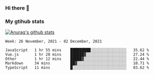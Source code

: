 ### Hi there 👋

### My gtihub stats

[![Anurag's github stats](https://github-readme-stats.vercel.app/api?username=gaozhidong)](https://github.com/gaozhidong/github-readme-stats)

<!--START_SECTION:waka-->
```text
Week: 26 November, 2021 - 02 December, 2021

JavaScript   1 hr 55 mins    █████████░░░░░░░░░░░░░░░░   35.62 % 
Vue.js       1 hr 28 mins    ██████▓░░░░░░░░░░░░░░░░░░   27.24 % 
Other        1 hr 12 mins    █████▓░░░░░░░░░░░░░░░░░░░   22.44 % 
Markdown     34 mins         ██▓░░░░░░░░░░░░░░░░░░░░░░   10.71 % 
TypeScript   11 mins         █░░░░░░░░░░░░░░░░░░░░░░░░   03.62 % 
```
<!--END_SECTION:waka-->